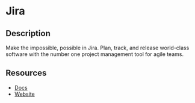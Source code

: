 # Jira

## Description
Make the impossible, possible in Jira. Plan, track, and release world-class software with the number one project management tool for agile teams.

## Resources
* [Docs](https://developer.atlassian.com/server/jira/platform/rest-apis/)
* [Website](jira.com)